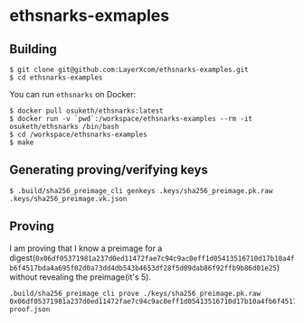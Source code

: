 # ethsnarks-exmaples

## Building
```
$ git clone git@github.com:LayerXcom/ethsnarks-examples.git
$ cd ethsnarks-examples
```

You can run `ethsnarks` on Docker:
```
$ docker pull osuketh/ethsnarks:latest
$ docker run -v `pwd`:/workspace/ethsnarks-examples --rm -it osuketh/ethsnarks /bin/bash
$ cd /workspace/ethsnarks-examples
$ make
```

## Generating proving/verifying keys
```
$ .build/sha256_preimage_cli genkeys .keys/sha256_preimage.pk.raw .keys/sha256_preimage.vk.json
```

## Proving
I am proving that I know a preimage for a digest(`0x06df05371981a237d0ed11472fae7c94c9ac0eff1d05413516710d17b10a4fb6f4517bda4a695f02d0a73dd4db543b4653df28f5d09dab86f92ffb9b86d01e25`) without revealing the preimage(it's 5).
```
.build/sha256_preimage_cli prove ./keys/sha256_preimage.pk.raw 0x06df05371981a237d0ed11472fae7c94c9ac0eff1d05413516710d17b10a4fb6f4517bda4a695f02d0a73dd4db543b4653df28f5d09dab86f92ffb9b86d01e25 proof.json
```

